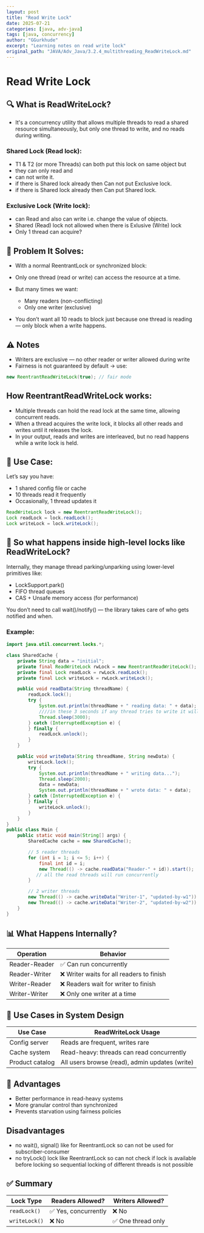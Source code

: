 ```yaml
---
layout: post
title: "Read Write Lock"
date: 2025-07-21
categories: [java, adv-java]
tags: [java, concurrency]
author: "GGurkhude"
excerpt: "Learning notes on read write lock"
original_path: "JAVA/Adv_Java/3.2.4_multithreading_ReadWriteLock.md"
---
```



# Read Write Lock
## 🔍 What is ReadWriteLock?
- It's a concurrency utility that allows multiple threads to read a shared resource simultaneously, but only one thread to write, and no reads during writing.
### Shared Lock (Read lock): 
- T1 & T2 (or more Threads) can both put this lock on same object but  
- they can only read and
- can not write it.
- if there is Shared lock already then Can not put Exclusive lock.
- if there is Shared lock already then Can put Shared lock.

### Exclusive Lock (Write lock):
- can Read and also can write i.e. change the value of objects.
- Shared (Read) lock  not allowed when there is Exlusive (Write) lock
- Only 1 thread can acquire?
## 🔑 Problem It Solves:
- With a normal ReentrantLock or synchronized block:
- Only one thread (read or write) can access the resource at a time.
- But many times we want:
    - Many readers (non-conflicting)
    - Only one writer (exclusive)

- You don’t want all 10 reads to block just because one thread is reading — only block when a write happens.
## ⚠️ Notes
- Writers are exclusive — no other reader or writer allowed during write
- Fairness is not guaranteed by default → use:
```java
new ReentrantReadWriteLock(true); // fair mode
```
## How ReentrantReadWriteLock works:  
- Multiple threads can hold the read lock at the same time, allowing concurrent reads.
- When a thread acquires the write lock, it blocks all other reads and writes until it releases the lock.
- In your output, reads and writes are interleaved, but no read happens while a write lock is held.
## 🧠 Use Case:
Let’s say you have:
- 1 shared config file or cache
- 10 threads read it frequently
- Occasionally, 1 thread updates it
```java
ReadWriteLock lock = new ReentrantReadWriteLock();
Lock readLock = lock.readLock();
Lock writeLock = lock.writeLock();
```
## 🧠 So what happens inside high-level locks like ReadWriteLock?
Internally, they manage thread parking/unparking using lower-level primitives like:
- LockSupport.park()
- FIFO thread queues
- CAS + Unsafe memory access (for performance)

You don’t need to call wait()/notify() — the library takes care of who gets notified and when.

### Example:
```java
import java.util.concurrent.locks.*;

class SharedCache {
    private String data = "initial";
    private final ReadWriteLock rwLock = new ReentrantReadWriteLock();
    private final Lock readLock = rwLock.readLock();
    private final Lock writeLock = rwLock.writeLock();

    public void readData(String threadName) {
        readLock.lock();
        try {
            System.out.println(threadName + " reading data: " + data);
            ////in these 3 seconds if any thread tries to write it will wait until all read threads will complete and read lock is released
            Thread.sleep(3000);
        } catch (InterruptedException e) {
        } finally {
            readLock.unlock();
        }
    }

    public void writeData(String threadName, String newData) {
        writeLock.lock();
        try {
            System.out.println(threadName + " writing data...");
            Thread.sleep(2000);
            data = newData;
            System.out.println(threadName + " wrote data: " + data);
        } catch (InterruptedException e) {
        } finally {
            writeLock.unlock();
        }
    }
}
public class Main {
    public static void main(String[] args) {
        SharedCache cache = new SharedCache();

        // 5 reader threads
        for (int i = 1; i <= 5; i++) {
            final int id = i;
            new Thread(() -> cache.readData("Reader-" + id)).start();
           // all the read threads will run concurrently
        }

        // 2 writer threads
        new Thread(() -> cache.writeData("Writer-1", "updated-by-w1")).start();
        new Thread(() -> cache.writeData("Writer-2", "updated-by-w2")).start();
    }
}

```
## 📊 What Happens Internally?
| Operation     | Behavior                                 |
| ------------- | ---------------------------------------- |
| Reader-Reader | ✅ Can run concurrently                   |
| Reader-Writer | ❌ Writer waits for all readers to finish |
| Writer-Reader | ❌ Readers wait for writer to finish      |
| Writer-Writer | ❌ Only one writer at a time              |

## 📌 Use Cases in System Design
| Use Case        | ReadWriteLock Usage                            |
| --------------- | ---------------------------------------------- |
| Config server   | Reads are frequent, writes rare                |
| Cache system    | Read-heavy: threads can read concurrently      |
| Product catalog | All users browse (read), admin updates (write) |

## 🧠 Advantages
- Better performance in read-heavy systems
- More granular control than synchronized
- Prevents starvation using fairness policies

## Disadvantages
- no wait(), signal() like for ReentrantLock so can not be used for subscriber-consumer 
- no tryLock() lock like ReentrantLock so can not check if lock is available before locking so sequential locking of different threads is not possible 

## ✅ Summary
| Lock Type     | Readers Allowed?    | Writers Allowed?  |
| ------------- | ------------------- | ----------------- |
| `readLock()`  | ✅ Yes, concurrently | ❌ No              |
| `writeLock()` | ❌ No                | ✅ One thread only |

